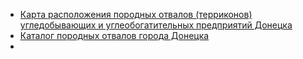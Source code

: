 * [Карта расположения породных отвалов (терриконов) угледобывающих и углеобогатительных предприятий Донецка](https://dongeosociety.ru/coal-tips-location/)
* [Каталог породных отвалов города Донецка](http://dongeosociety.ru/wp-content/uploads/2016/12/%D0%9A%D0%B0%D1%82%D0%B0%D0%BB%D0%BE%D0%B3-%D0%BF%D0%BE%D1%80%D0%BE%D0%B4%D0%BD%D1%8B%D1%85-%D0%BE%D1%82%D0%B2%D0%B0%D0%BB%D0%BE%D0%B2.pdf)
* 